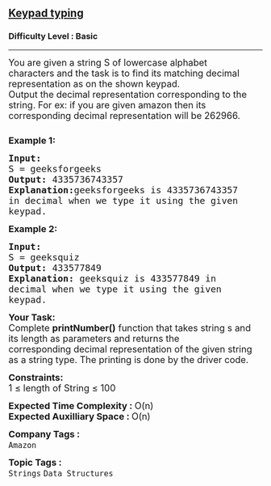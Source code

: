 <h2><a href="https://practice.geeksforgeeks.org/problems/keypad-typing0119/1">Keypad typing</a></h2><h3>Difficulty Level : Basic</h3><hr><div class="problems_problem_content__Xm_eO"><p><span style="font-size:18px">You are given a string S of lowercase&nbsp;alphabet characters&nbsp;and the task is&nbsp;to find its matching decimal representation as on the shown keypad. Output&nbsp;the&nbsp;decimal representation corresponding to the string. For ex:&nbsp;if you are given amazon then its corresponding decimal representation&nbsp;will be 262966.</span></p>

<p><span style="font-size:18px"><img alt="" src="https://contribute.geeksforgeeks.org/wp-content/uploads/Phone.png"></span></p>

<p><span style="font-size:18px"><strong>Example 1:</strong></span></p>

<pre><span style="font-size:18px"><strong>Input:
</strong>S = geeksforgeeks
<strong>Output: </strong>4335736743357<strong>
Explanation:</strong>geeksforgeeks is 4335736743357
in decimal when we type it using the given
keypad.</span>
</pre>

<p><span style="font-size:18px"><strong>Example 2:</strong></span></p>

<pre><span style="font-size:18px"><strong>Input:
</strong>S = geeksquiz
<strong>Output: </strong>433577849<strong>
Explanation: </strong>geeksquiz is 433577849 in
decimal when we type it using the given
keypad.</span></pre>

<p><span style="font-size:18px"><strong>Your Task:</strong><br>
Complete&nbsp;<strong>printNumber()</strong>&nbsp;function that takes&nbsp;string s and its length as parameters&nbsp;and&nbsp;returns&nbsp;the corresponding&nbsp;decimal&nbsp;representation of the given string as a string type. The printing is done by the driver code.</span></p>

<p><span style="font-size:18px"><strong>Constraints:</strong><br>
1 ≤ length of String&nbsp;≤ 100</span></p>

<p><span style="font-size:18px"><strong>Expected Time Complexity&nbsp;: </strong>O(n)<br>
<strong>Expected Auxilliary Space&nbsp;: </strong>O(n)</span></p>
</div><p><span style=font-size:18px><strong>Company Tags : </strong><br><code>Amazon</code>&nbsp;<br><p><span style=font-size:18px><strong>Topic Tags : </strong><br><code>Strings</code>&nbsp;<code>Data Structures</code>&nbsp;